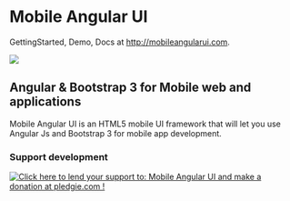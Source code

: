 # Mobile Angular UI

GettingStarted, Demo, Docs at http://mobileangularui.com.

![](http://mobileangularui.com/assets/img/phone.png)

## Angular &amp; Bootstrap 3 for Mobile web and applications

Mobile Angular UI is an HTML5 mobile UI framework that will let you use Angular Js and Bootstrap 3 for mobile app development.

### Support development

<a href='https://pledgie.com/campaigns/24868'><img alt='Click here to lend your support to: Mobile Angular UI and make a donation at pledgie.com !' src='https://pledgie.com/campaigns/24868.png?skin_name=chrome' border='0' ></a>
